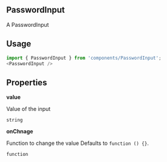 <!-- ! This is a generated file. To make changes, edit <Component>.doc.js ! -->
## PasswordInput
A PasswordInput

## Usage

```javascript
import { PasswordInput } from 'components/PasswordInput';
<PasswordInput />
```

## Properties

**value**

Value of the input

```
string
```

**onChnage**

Function to change the value Defaults to `function () {}`.

```
function
```
